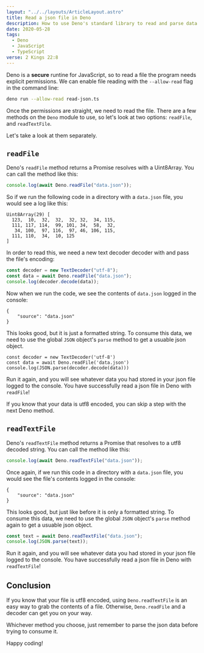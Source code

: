 ```yaml
---
layout: "../../layouts/ArticleLayout.astro"
title: Read a json file in Deno
description: How to use Deno's standard library to read and parse data from a json file.
date: 2020-05-28
tags:
  - Deno
  - JavaScript
  - TypeScript
verse: 2 Kings 22:8
---
```


Deno is a **secure** runtine for JavaScript, so to read a file the program needs explicit permissions. We can enable file reading with the `--allow-read` flag in the command line:

```bash
deno run --allow-read read-json.ts
```

Once the permissions are straight, we need to read the file. There are a few methods on the `Deno` module to use, so let's look at two options: `readFile`, and `readTextFile`.

Let's take a look at them separately.

## `readFile`

Deno's `readFile` method returns a Promise resolves with a Uint8Array. You can call the method like this:

```js
console.log(await Deno.readFile("data.json"));
```

So if we run the following code in a directory with a `data.json` file, you would see a log like this:

```
Uint8Array(29) [
  123,  10,  32,  32,  32, 32,  34, 115,
  111, 117, 114,  99, 101, 34,  58,  32,
   34, 100,  97, 116,  97, 46, 106, 115,
  111, 110,  34,  10, 125
]
```

In order to read this, we need a new text decoder decoder with and pass the file's encoding:

```js
const decoder = new TextDecoder("utf-8");
const data = await Deno.readFile("data.json");
console.log(decoder.decode(data));
```

Now when we run the code, we see the contents of `data.json` logged in the console:

```
{
    "source": "data.json"
}
```

This looks good, but it is just a formatted string. To consume this data, we need to use the global `JSON` object's `parse` method to get a usuable json object.

```js/2
const decoder = new TextDecoder('utf-8')
const data = await Deno.readFile('data.json')
console.log(JSON.parse(decoder.decode(data)))
```

Run it again, and you will see whatever data you had stored in your json file logged to the console. You have successfully read a json file in Deno with `readFile`!

If you know that your data is utf8 encoded, you can skip a step with the next Deno method.

## `readTextFile`

Deno's `readTextFile` method returns a Promise that resolves to a utf8 decoded string. You can call the method like this:

```js
console.log(await Deno.readTextFile("data.json"));
```

Once again, if we run this code in a directory with a `data.json` file, you would see the file's contents logged in the console:

```
{
    "source": "data.json"
}
```

This looks good, but just like before it is only a formatted string. To consume this data, we need to use the global `JSON` object's `parse` method again to get a usuable json object.

```js
const text = await Deno.readTextFile("data.json");
console.log(JSON.parse(text));
```

Run it again, and you will see whatever data you had stored in your json file logged to the console. You have successfully read a json file in Deno with `readTextFile`!

## Conclusion

If you know that your file is utf8 encoded, using `Deno.readTextFile` is an easy way to grab the contents of a file. Otherwise, `Deno.readFile` and a decoder can get you on your way.

Whichever method you choose, just remember to parse the json data before trying to consume it.

Happy coding!
